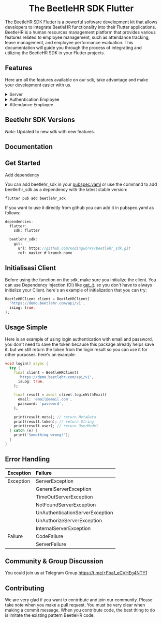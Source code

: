 <h1 align="center">
  <h1 align="center">The BeetleHR SDK Flutter</h1>
</h1>

The BeetleHR SDK Flutter is a powerful software development kit that allows developers to integrate BeetleHR functionality into their Flutter applications. BeetleHR is a human resources management platform that provides various features related to employee management, such as attendance tracking, leave management, and employee performance evaluation. This documentation will guide you through the process of integrating and utilizing the BeetleHR SDK in your Flutter projects.

## Features

Here are all the features available on our sdk, take advantage and make your development easier with us.

<details><summary>Server</summary>

- [x] feature to retrieve server status from an endpoint

</details>

<details><summary>Authentication Employee</summary>

- [x] login with email and password
- [x] reset password with email

</details>

<details><summary>Attendance Employee</summary>

- [x] get attendence overview
- [x] upload attendence image
- [x] get attendence logs
- [x] check placement office
- [x] get attendance detail
- [x] check accept clock
- [x] clock attendence
- [x] get schedule
- [x] check accept clock attendance
- [x] get schedule log
- [x] get clock button type
- [x] sync attendance
- [x] upload attendance image
- [x] cancel attendance
- [x] break time
- [x] check breaktime setting

</details>

## Beetlehr SDK Versions

*Note*: Updated to new sdk with new features.

## Documentation

## Get Started

Add dependency

You can add beetlehr_sdk in your [pubspec.yaml](https://docs.flutter.dev/packages-and-plugins/using-packages) or use the command to add beetlerhr_sdk as a dependency with the latest stable version:

```bash
flutter pub add beetlehr_sdk
```

If you want to use it directly from github you can add it in pubspec.yaml as follows:

```dart
dependencies:
  flutter:
    sdk: flutter

  beetlehr_sdk:
    git:
      url: https://github.com/kodingworks/beetlehr_sdk.git
      ref: master # branch name
```

## Initialisasi Client

Before using the function on the sdk, make sure you initialize the client. You can use Dependency Injection (DI) like [get_it](https://pub.dev/packages/get_it). so you don't have to always initialize your Client. here's an example of initialization that you can try:

```dart
BeetleHRClient client = BeetleHRClient(
  'https://demo.beetlehr.com/api/v1',
  isLog: true,
);
```

## Usage Simple

Here is an example of using login authentication with email and password, you don't need to save the token because this package already helps save it. but we still return the token from the login result so you can use it for other purposes. here's an example:

```dart
void login() async {
  try {
    final client = BeetleHRClient(
      'https://demo.beetlehr.com/api/v1',
      isLog: true,
    );

    final result = await client.loginWithEmail(
      email: 'email@email.com',
      password: 'password',
    );

    print(result.meta); // return MetaData
    print(result.token); // return String
    print(result.user); // return UserModel
  } catch (e) {
    print('Something wrong!');
  }
}
```

## Error Handling

| Exception                | Failure                               |
| :--------------------    |:------------------------------------- |
|  Exception               | ServerException                       |
|                          | GeneralServerException                |
|                          | TimeOutServerException                |
|                          | NotFoundServerException               |
|                          | UnAuthenticationServerException       |
|                          | UnAuthorizeServerException            |
|                          | InternalServerException               |
|  Failure                 | CodeFailure                           |
|                          | ServerFailure                         |

## Community & Group Discussion 
You could join us at Telegram Group https://t.me/+Fbaf_eCVHEg4NTY1

## Contributing
We are very glad if you want to contribute and join our community.
Please take note when you make a pull request. You must be very clear when making a commit message. 
When you contribute code, the best thing to do is imitate the existing pattern BeetleHR code.

<!-- ## License
Beetlehr is released under the [AGPL-3.0](./LICENSE) license. -->